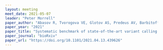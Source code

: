```yaml
---
layout: meeting
meet_date: 2021-05-07
leader: "Peter Morrell"
paper_author: "Abasov R, Tvorogova VE, Glotov AS, Predeus AV, Barbitoff YA"
paper_year: "2021"
paper_title: "Systematic benchmark of state-of-the-art variant calling pipelines identifies major factors affecting accuracy of coding sequence variant discovery"
paper_journal: "bioRxiv"
paper_url: "https://doi.org/10.1101/2021.04.13.439626"
---
```

